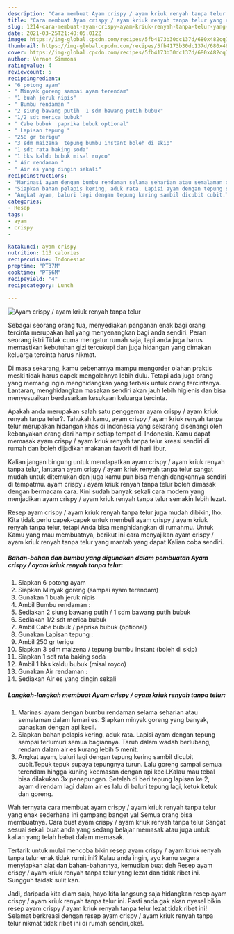 ```yaml
---
description: "Cara membuat Ayam crispy / ayam kriuk renyah tanpa telur yang enak Untuk Jualan"
title: "Cara membuat Ayam crispy / ayam kriuk renyah tanpa telur yang enak Untuk Jualan"
slug: 1214-cara-membuat-ayam-crispy-ayam-kriuk-renyah-tanpa-telur-yang-enak-untuk-jualan
date: 2021-03-25T21:40:05.012Z
image: https://img-global.cpcdn.com/recipes/5fb4173b30dc137d/680x482cq70/ayam-crispy-ayam-kriuk-renyah-tanpa-telur-foto-resep-utama.jpg
thumbnail: https://img-global.cpcdn.com/recipes/5fb4173b30dc137d/680x482cq70/ayam-crispy-ayam-kriuk-renyah-tanpa-telur-foto-resep-utama.jpg
cover: https://img-global.cpcdn.com/recipes/5fb4173b30dc137d/680x482cq70/ayam-crispy-ayam-kriuk-renyah-tanpa-telur-foto-resep-utama.jpg
author: Vernon Simmons
ratingvalue: 4
reviewcount: 5
recipeingredient:
- "6 potong ayam"
- " Minyak goreng sampai ayam terendam"
- "1 buah jeruk nipis"
- " Bumbu rendaman "
- "2 siung bawang putih  1 sdm bawang putih bubuk"
- "1/2 sdt merica bubuk"
- " Cabe bubuk  paprika bubuk optional"
- " Lapisan tepung "
- "250 gr terigu"
- "3 sdm maizena  tepung bumbu instant boleh di skip"
- "1 sdt rata baking soda"
- "1 bks kaldu bubuk misal royco"
- " Air rendaman "
- " Air es yang dingin sekali"
recipeinstructions:
- "Marinasi ayam dengan bumbu rendaman selama seharian atau semalaman dalam lemari es. Siapkan minyak goreng yang banyak, panaskan dengan api kecil."
- "Siapkan bahan pelapis kering, aduk rata. Lapisi ayam dengan tepung sampai terlumuri semua bagiannya. Taruh dalam wadah berlubang, rendam dalam air es kurang lebih 5 menit."
- "Angkat ayam, baluri lagi dengan tepung kering sambil dicubit cubit.Tepuk tepuk supaya tepungnya turun. Lalu goreng sampai semua terendam hingga kuning keemasan dengan api kecil.Kalau mau tebal bisa dilakukan 3x penepungan. Setelah di beri tepung lapisan ke 2, ayam direndam lagi dalam air es lalu di baluri tepung lagi, ketuk ketuk dan goreng."
categories:
- Resep
tags:
- ayam
- crispy
- 

katakunci: ayam crispy  
nutrition: 113 calories
recipecuisine: Indonesian
preptime: "PT37M"
cooktime: "PT56M"
recipeyield: "4"
recipecategory: Lunch

---
```



![Ayam crispy / ayam kriuk renyah tanpa telur](https://img-global.cpcdn.com/recipes/5fb4173b30dc137d/680x482cq70/ayam-crispy-ayam-kriuk-renyah-tanpa-telur-foto-resep-utama.jpg)

Sebagai seorang orang tua, menyediakan panganan enak bagi orang tercinta merupakan hal yang menyenangkan bagi anda sendiri. Peran seorang istri Tidak cuma mengatur rumah saja, tapi anda juga harus memastikan kebutuhan gizi tercukupi dan juga hidangan yang dimakan keluarga tercinta harus nikmat.

Di masa  sekarang, kamu sebenarnya mampu mengorder olahan praktis meski tidak harus capek mengolahnya lebih dulu. Tetapi ada juga orang yang memang ingin menghidangkan yang terbaik untuk orang tercintanya. Lantaran, menghidangkan masakan sendiri akan jauh lebih higienis dan bisa menyesuaikan berdasarkan kesukaan keluarga tercinta. 



Apakah anda merupakan salah satu penggemar ayam crispy / ayam kriuk renyah tanpa telur?. Tahukah kamu, ayam crispy / ayam kriuk renyah tanpa telur merupakan hidangan khas di Indonesia yang sekarang disenangi oleh kebanyakan orang dari hampir setiap tempat di Indonesia. Kamu dapat memasak ayam crispy / ayam kriuk renyah tanpa telur kreasi sendiri di rumah dan boleh dijadikan makanan favorit di hari libur.

Kalian jangan bingung untuk mendapatkan ayam crispy / ayam kriuk renyah tanpa telur, lantaran ayam crispy / ayam kriuk renyah tanpa telur sangat mudah untuk ditemukan dan juga kamu pun bisa menghidangkannya sendiri di tempatmu. ayam crispy / ayam kriuk renyah tanpa telur boleh dimasak dengan bermacam cara. Kini sudah banyak sekali cara modern yang menjadikan ayam crispy / ayam kriuk renyah tanpa telur semakin lebih lezat.

Resep ayam crispy / ayam kriuk renyah tanpa telur juga mudah dibikin, lho. Kita tidak perlu capek-capek untuk membeli ayam crispy / ayam kriuk renyah tanpa telur, tetapi Anda bisa menghidangkan di rumahmu. Untuk Kamu yang mau membuatnya, berikut ini cara menyajikan ayam crispy / ayam kriuk renyah tanpa telur yang mantab yang dapat Kalian coba sendiri.

<!--inarticleads1-->

##### Bahan-bahan dan bumbu yang digunakan dalam pembuatan Ayam crispy / ayam kriuk renyah tanpa telur:

1. Siapkan 6 potong ayam
1. Siapkan  Minyak goreng (sampai ayam terendam)
1. Gunakan 1 buah jeruk nipis
1. Ambil  Bumbu rendaman :
1. Sediakan 2 siung bawang putih / 1 sdm bawang putih bubuk
1. Sediakan 1/2 sdt merica bubuk
1. Ambil  Cabe bubuk / paprika bubuk (optional)
1. Gunakan  Lapisan tepung :
1. Ambil 250 gr terigu
1. Siapkan 3 sdm maizena / tepung bumbu instant (boleh di skip)
1. Siapkan 1 sdt rata baking soda
1. Ambil 1 bks kaldu bubuk (misal royco)
1. Gunakan  Air rendaman :
1. Sediakan  Air es yang dingin sekali




<!--inarticleads2-->

##### Langkah-langkah membuat Ayam crispy / ayam kriuk renyah tanpa telur:

1. Marinasi ayam dengan bumbu rendaman selama seharian atau semalaman dalam lemari es. Siapkan minyak goreng yang banyak, panaskan dengan api kecil.
1. Siapkan bahan pelapis kering, aduk rata. Lapisi ayam dengan tepung sampai terlumuri semua bagiannya. Taruh dalam wadah berlubang, rendam dalam air es kurang lebih 5 menit.
1. Angkat ayam, baluri lagi dengan tepung kering sambil dicubit cubit.Tepuk tepuk supaya tepungnya turun. Lalu goreng sampai semua terendam hingga kuning keemasan dengan api kecil.Kalau mau tebal bisa dilakukan 3x penepungan. Setelah di beri tepung lapisan ke 2, ayam direndam lagi dalam air es lalu di baluri tepung lagi, ketuk ketuk dan goreng.




Wah ternyata cara membuat ayam crispy / ayam kriuk renyah tanpa telur yang enak sederhana ini gampang banget ya! Semua orang bisa membuatnya. Cara buat ayam crispy / ayam kriuk renyah tanpa telur Sangat sesuai sekali buat anda yang sedang belajar memasak atau juga untuk kalian yang telah hebat dalam memasak.

Tertarik untuk mulai mencoba bikin resep ayam crispy / ayam kriuk renyah tanpa telur enak tidak rumit ini? Kalau anda ingin, ayo kamu segera menyiapkan alat dan bahan-bahannya, kemudian buat deh Resep ayam crispy / ayam kriuk renyah tanpa telur yang lezat dan tidak ribet ini. Sungguh taidak sulit kan. 

Jadi, daripada kita diam saja, hayo kita langsung saja hidangkan resep ayam crispy / ayam kriuk renyah tanpa telur ini. Pasti anda gak akan nyesel bikin resep ayam crispy / ayam kriuk renyah tanpa telur lezat tidak ribet ini! Selamat berkreasi dengan resep ayam crispy / ayam kriuk renyah tanpa telur nikmat tidak ribet ini di rumah sendiri,oke!.


